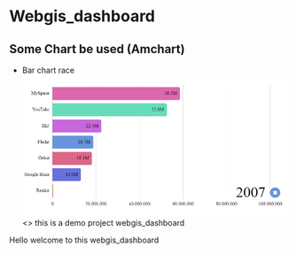 # Webgis_dashboard
## Some Chart be used (Amchart)

* Bar chart race
![Bar chart race](/img/barchartrace.png)
<>
this is a demo project webgis_dashboard

Hello welcome to this webgis_dashboard